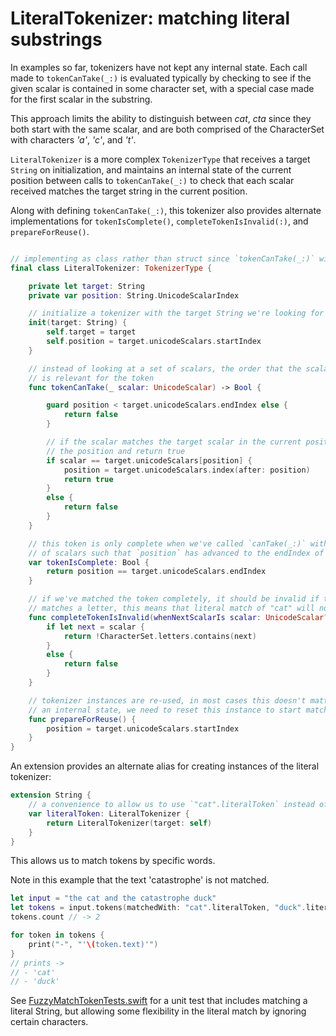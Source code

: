 # LiteralTokenizer: matching literal substrings

In examples so far, tokenizers have not kept any internal state. Each call made to `tokenCanTake(_:)` is evaluated typically by checking to see if the given scalar is contained in some character set, with a special case made for the first scalar in the substring.

This approach limits the ability to distinguish between *cat*, *cta* since they both start with the same scalar, and are both comprised of the CharacterSet with characters *'a'*, *'c'*, and *'t'*.

`LiteralTokenizer` is a more complex `TokenizerType` that receives a target `String` on initialization, and maintains an internal state of the current position between calls to `tokenCanTake(_:)` to check that each scalar received matches the target string in the current position.

Along with defining `tokenCanTake(_:)`, this tokenizer also provides alternate implementations for `tokenIsComplete()`, `completeTokenIsInvalid(:)`, and `prepareForReuse()`.

````Swift

// implementing as class rather than struct since `tokenCanTake(_:)` will have mutating effect.
final class LiteralTokenizer: TokenizerType {

    private let target: String
    private var position: String.UnicodeScalarIndex

    // initialize a tokenizer with the target String we're looking for
    init(target: String) {
        self.target = target
        self.position = target.unicodeScalars.startIndex
    }

    // instead of looking at a set of scalars, the order that the scalar occurs
    // is relevant for the token
    func tokenCanTake(_ scalar: UnicodeScalar) -> Bool {

        guard position < target.unicodeScalars.endIndex else {
            return false
        }

        // if the scalar matches the target scalar in the current position, then advance
        // the position and return true
        if scalar == target.unicodeScalars[position] {
            position = target.unicodeScalars.index(after: position)
            return true
        }
        else {
            return false
        }
    }

    // this token is only complete when we've called `canTake(_:)` with the correct sequence
    // of scalars such that `position` has advanced to the endIndex of the target
    var tokenIsComplete: Bool {
        return position == target.unicodeScalars.endIndex
    }

    // if we've matched the token completely, it should be invalid if the next scalar
    // matches a letter, this means that literal match of "cat" will not match "catastrophe"
    func completeTokenIsInvalid(whenNextScalarIs scalar: UnicodeScalar?) -> Bool {
        if let next = scalar {
            return !CharacterSet.letters.contains(next)
        }
        else {
            return false
        }
    }

    // tokenizer instances are re-used, in most cases this doesn't matter, but because we keep
    // an internal state, we need to reset this instance to start matching again
    func prepareForReuse() {
        position = target.unicodeScalars.startIndex
    }
}

````

An extension provides an alternate alias for creating instances of the literal tokenizer:

````Swift
extension String {
    // a convenience to allow us to use `"cat".literalToken` instead of `LiteralTokenizer("cat")`
    var literalToken: LiteralTokenizer {
        return LiteralTokenizer(target: self)
    }
}
````

This allows us to match tokens by specific words.

Note in this example that the text 'catastrophe' is not matched.

````Swift
let input = "the cat and the catastrophe duck"
let tokens = input.tokens(matchedWith: "cat".literalToken, "duck".literalToken)
tokens.count // -> 2

for token in tokens {
    print("-", "'\(token.text)'")
}
// prints ->
// - 'cat'
// - 'duck'

````

See [FuzzyMatchTokenTests.swift](/Mustard/MustardTests/FuzzyMatchTokenTests.swift) for a unit test that includes matching a literal String, but allowing some flexibility in the literal match by ignoring certain characters.
